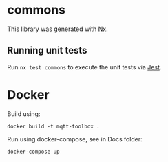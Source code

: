 # commons

This library was generated with [Nx](https://nx.dev).

## Running unit tests

Run `nx test commons` to execute the unit tests via [Jest](https://jestjs.io).

# Docker

Build using:
```
docker build -t mqtt-toolbox .
```

Run using docker-compose, see in Docs folder:
```
docker-compose up
```

